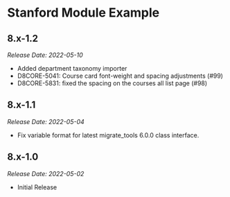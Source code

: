 # Stanford Module Example


8.x-1.2
--------------------------------------------------------------------------------
_Release Date: 2022-05-10_

- Added department taxonomy importer
- D8CORE-5041: Course card font-weight and spacing adjustments (#99)
- D8CORE-5831: fixed the spacing on the courses all list page (#98)

8.x-1.1
--------------------------------------------------------------------------------
_Release Date: 2022-05-04_

- Fix variable format for latest migrate_tools 6.0.0 class interface.

8.x-1.0
--------------------------------------------------------------------------------
_Release Date: 2022-05-02_

- Initial Release
